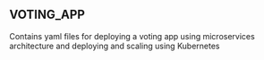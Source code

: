 ## VOTING_APP
Contains yaml files for deploying a voting app using microservices architecture and deploying and scaling using Kubernetes
